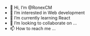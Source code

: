 - 👋 Hi, I’m @RonexCM
- 👀 I’m interested in Web development
- 🌱 I’m currently learning React
- 💞️ I’m looking to collaborate on ...
- 📫 How to reach me ...

<!---
RonexCM/RonexCM is a ✨ special ✨ repository because its `README.md` (this file) appears on your GitHub profile.
You can click the Preview link to take a look at your changes.
--->
